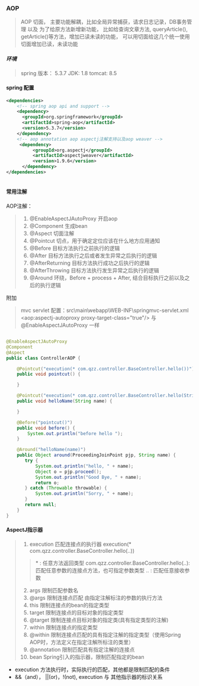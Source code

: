 ### AOP

> AOP 切面， 主要功能解耦，比如全局异常捕获，请求日志记录，DB事务管理 以及 为了给原方法新增新功能，
> 比如给查询文章方法, queryArticle(), getArticle()等方法，增加已读未读的功能，
> 可以用切面给这几个统一使用切面增加已读，未读功能

#### ***环境***
> 
> spring 版本： 5.3.7
> JDK: 1.8
> tomcat: 8.5

#### spring 配置

```xml
<dependencies>
    <!-- spring aop api and support -->
    <dependency>
      <groupId>org.springframework</groupId>
      <artifactId>spring-aop</artifactId>
      <version>5.3.7</version>
    </dependency>
    <!-- aop annotation aop aspectj注解支持以及aop weaver -->
     <dependency>
          <groupId>org.aspectj</groupId>
          <artifactId>aspectjweaver</artifactId>
          <version>1.9.6</version>
      </dependency>
</dependencies>
    
```



#### 常用注解

AOP注解：
> 1. @EnableAspectJAutoProxy 开启aop 
> 2. @Component 生成bean
> 3. @Aspect 切面注解 
> 4. @Pointcut 切点，用于确定定位应该在什么地方应用通知 
> 5. @Before 目标方法执行之前执行的逻辑
> 6. @After 目标方法执行之后或者发生异常之后执行的逻辑
> 7. @AfterReturning 目标方法执行成功之后执行的逻辑
> 8. @AfterThrowing  目标方法执行发生异常之后执行的逻辑
> 9. @Around 环绕，Before + process + After, 结合目标执行之前以及之后的执行逻辑

附加
> mvc servlet 配置：src\main\webapp\WEB-INF\springmvc-servlet.xml
> <aop:aspectj-autoproxy proxy-target-class="true"/> 与 @EnableAspectJAutoProxy 一样


```java

@EnableAspectJAutoProxy
@Component
@Aspect
public class ControllerAOP {

    @Pointcut("execution(* com.qzz.controller.BaseController.hello())")
    public void pointcut() {

    }

    @Pointcut("execution(* com.qzz.controller.BaseController.hello(String)) && args(name)")
    public void helloName(String name) {

    }

    @Before("pointcut()")
    public void before() {
        System.out.println("before hello ");
    }

    @Around("helloName(name)")
    public Object around(ProceedingJoinPoint pjp, String name) {
       try {
           System.out.println("hello, " + name);
           Object o = pjp.proceed();
           System.out.println("Good Bye, " + name);
           return o;
       } catch (Throwable throwable) {
           System.out.println("Sorry, " + name);
       }
       return null;
    }
}


```
#### AspectJ指示器
> 1. execution 匹配连接点的执行器 execution(* com.qzz.controller.BaseController.hello(..)) 
> > \* : 任意方法返回类型
> > com.qzz.controller.BaseController.hello(..): 匹配任意参数的连接点方法，也可指定参数类型
> > .. : 匹配任意接收参数
> 2. args 限制匹配参数名
> 3. @args 限制连接点匹配 由指定注解标注的参数的执行方法
> 4. this 限制连接点的bean的指定类型
> 5. target 限制连接点的目标对象的指定类型
> 6. @target 限制连接点目标对象的指定类(具有指定类型的注解)
> 7. within 限制连接点的指定类型
> 8. @within 限制连接点匹配的具有指定注解的指定类型（使用Spring AOP时，方法定义在指定注解所标注的类里）
> 9. @annotation 限制匹配具有指定注解的连接点
> 10. bean Spring引入的指示器，限制匹配指定的bean
* execution 方法执行时，实际执行的匹配，其他都是限制匹配的条件
* &&（and）， ||(or)，!(not), execution 与 其他指示器的标识关系
 
